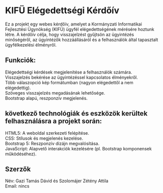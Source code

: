 # KIFÜ Elégedettségi Kérdőív
Ez a projekt egy webes kérdőív, amelyet a Kormányzati Informatikai Fejlesztési Ügynökség (KIFÜ) ügyfél elégedettségének mérésére hoztunk létre. A kérdőív célja, hogy visszajelzést gyűjtsön az ügyintézés minőségéről, az ügyintézők hozzáállásáról és a felhasználók által tapasztalt ügyfélkezelési élményről.

## Funkciók:
Elégedettségi kérdések megjelenítése a felhasználók számára.<br>
Visszajelzés bekérése az ügyintézéssel kapcsolatos élményekről.<br>
Több válaszopció kép formátumban (nagyon elégedettől a nem elégedettig).<br>
Szöveges visszajelzés megadásának lehetősége.<br>
Bootstrap alapú, reszponzív megjelenés.


## következő technológiák és eszközök kerültek felhasználásra a projekt során:

HTML5: A weboldal szerkezeti felépítése.<br>
CSS: Stílusok és megjelenés kezelése.<br>
Bootstrap 5: Reszponzív dizájn megvalósítása.<br>
JavaScript: Alapvető interakciók kezelésére (pl. Bootstrap komponensek működéséhez).

## Szerzők
Név: Gazi Tamás Dávid és Szolomájer Zétény Attila<br>
Email: nincs
